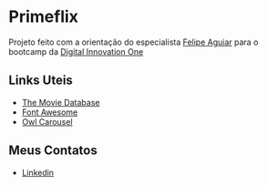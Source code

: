 # Primeflix

Projeto feito com a orientação do especialista [Felipe Aguiar](https://www.linkedin.com/in/felipe-aguiar-047/) para o bootcamp da [Digital Innovation One](https://www.dio.me)

## Links Uteis
 
 - [The Movie Database](https://www.themoviedb.org/?language=pt-BR)
 - [Font Awesome](https://fontawesome.com)
 - [Owl Carousel](https://owlcarousel2.github.io/OwlCarousel2/)

## Meus Contatos

 - [Linkedin](https://www.linkedin.com/in/vitor-almeida-de-araujo-190a56196/)
